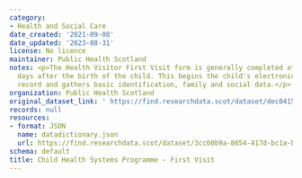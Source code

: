 ```yaml
---
category:
- Health and Social Care
date_created: '2021-09-08'
date_updated: '2023-08-31'
license: No licence
maintainer: Public Health Scotland
notes: <p>The Health Visitor First Visit form is generally completed at around 10
  days after the birth of the child. This begins the child's electronic surveillance
  record and gathers basic identification, family and social data.</p>
organization: Public Health Scotland
original_dataset_link: ' https://find.researchdata.scot/dataset/dec04153-f595-41ce-9d7e-5ef0c3fe8289'
records: null
resources:
- format: JSON
  name: datadictionary.json
  url: https://find.researchdata.scot/dataset/3cc60b9a-8654-417d-bc1a-b72a7462a980/resource/dec04153-f595-41ce-9d7e-5ef0c3fe8289/download/datadictionary.json
schema: default
title: Child Health Systems Programme - First Visit
---
```

